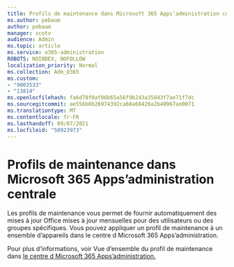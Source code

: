 ```yaml
---
title: Profils de maintenance dans Microsoft 365 Apps’administration centrale
ms.author: pebaum
author: pebaum
manager: scotv
audience: Admin
ms.topic: article
ms.service: o365-administration
ROBOTS: NOINDEX, NOFOLLOW
localization_priority: Normal
ms.collection: Adm_O365
ms.custom:
- "9003533"
- "13814"
ms.openlocfilehash: fa6d78f0af06b65a56f9b243a35843f7ae71f7dc
ms.sourcegitcommit: ae556b6b26974392ca68a68426a2b40967ae0071
ms.translationtype: MT
ms.contentlocale: fr-FR
ms.lasthandoff: 09/07/2021
ms.locfileid: "58923973"
---
```

# <a name="servicing-profiles-in-microsoft-365-apps-admin-center"></a>Profils de maintenance dans Microsoft 365 Apps’administration centrale

Les profils de maintenance vous permet de fournir automatiquement des mises à jour Office mises à jour mensuelles pour des utilisateurs ou des groupes spécifiques. Vous pouvez appliquer un profil de maintenance à un ensemble d’appareils dans le centre d Microsoft 365 Apps’administration.

Pour plus d’informations, voir Vue d’ensemble du profil de maintenance dans [le centre d Microsoft 365 Apps’administration.](https://docs.microsoft.com/deployoffice/admincenter/servicing-profile)